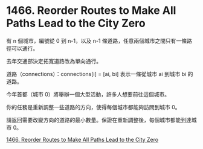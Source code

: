 # 1466. Reorder Routes to Make All Paths Lead to the City Zero

有 n 個城市，編號從 0 到 n-1，以及 n-1 條道路，任意兩個城市之間只有一條路徑可以通行。

去年交通部決定拓寬道路改為單向通行。

道路（connections）：connections[i] = [ai, bi] 表示一條從城市 ai 到城市 bi 的道路。

今年首都（城市 0）將舉辦一個大型活動，許多人想要前往這個城市。

你的任務是重新調整一些道路的方向，使得每個城市都能夠訪問到城市 0。

請返回需要改變方向的道路的最小數量。保證在重新調整後，每個城市都能到達城市 0。

[1466. Reorder Routes to Make All Paths Lead to the City Zero](https://leetcode.com/problems/reorder-routes-to-make-all-paths-lead-to-the-city-zero)